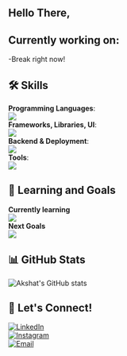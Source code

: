 ## Hello There,

## Currently working on:
-Break right now!

## 🛠️ Skills
**Programming Languages**:  
[![](https://skillicons.dev/icons?i=c,js,html,java,python)](https://skillicons.dev)  
**Frameworks, Libraries, UI**:  
[![](https://skillicons.dev/icons?i=tailwind,react,next,vite,flask,materialui)](https://skillicons.dev)  
**Backend & Deployment**:  
[![](https://skillicons.dev/icons?i=firebase,vercel)](https://skillicons.dev)  
**Tools**:  
[![](https://skillicons.dev/icons?i=vscode,git)](https://skillicons.dev)  

## 🌱 Learning and Goals
**Currently learning**  
[![](https://skillicons.dev/icons?i=react)](https://skillicons.dev)  
**Next Goals**  
[![](https://skillicons.dev/icons?i=mongodb)](https://skillicons.dev)  

## 📊 GitHub Stats
![Akshat's GitHub stats](https://github-readme-stats.vercel.app/api?username=akshatcodesyou&show_icons=true&theme=radical)

## 🔗 Let's Connect!
[![LinkedIn](https://img.shields.io/badge/LinkedIn-0077B5?style=for-the-badge&logo=linkedin&logoColor=white)](https://www.linkedin.com/in/akshat-singh-5a2887200/)   
[![Instagram](https://img.shields.io/badge/Instagram-E4405F?style=for-the-badge&logo=instagram&logoColor=white)](https://instagram.com/https://www.instagram.com/akshatlovesyou/)  
[![Email](https://img.shields.io/badge/Email-D14836?style=for-the-badge&logo=gmail&logoColor=white)](mailto:singhakshat511@gmail.com)

